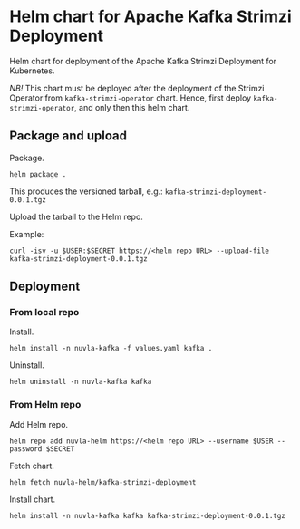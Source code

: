 # Helm chart for Apache Kafka Strimzi Deployment

Helm chart for deployment of the Apache Kafka Strimzi Deployment for Kubernetes.

*NB!* This chart must be deployed after the deployment of the Strimzi Operator from 
`kafka-strimzi-operator` chart. Hence, first deploy `kafka-strimzi-operator`, and 
only then this helm chart.

## Package and upload

Package.

```shell script
helm package .
```

This produces the versioned tarball, e.g.: `kafka-strimzi-deployment-0.0.1.tgz`

Upload the tarball to the Helm repo.

Example:

```shell script
curl -isv -u $USER:$SECRET https://<helm repo URL> --upload-file kafka-strimzi-deployment-0.0.1.tgz
```

## Deployment

### From local repo

Install.

```shell script
helm install -n nuvla-kafka -f values.yaml kafka .
```

Uninstall.

```shell script
helm uninstall -n nuvla-kafka kafka
```

### From Helm repo

Add Helm repo.

```shell script
helm repo add nuvla-helm https://<helm repo URL> --username $USER --password $SECRET
```

Fetch chart.

```shell script
helm fetch nuvla-helm/kafka-strimzi-deployment
```

Install chart.

```shell script
helm install -n nuvla-kafka kafka kafka-strimzi-deployment-0.0.1.tgz
```
